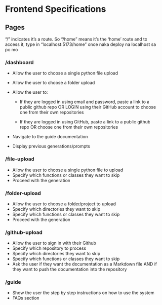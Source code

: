 # Frontend Specifications

## Pages

“/” indicates it’s a route. So “/home” means it’s the ‘home’ route and to access it, type in “localhost:5173/home” once naka deploy na localhost sa pc mo

### /dashboard

- Allow the user to choose a single python file upload
- Allow the user to choose a folder upload
- Allow the user to:

  - If they are logged in using email and password, paste a link to a public github repo OR LOGIN using their GitHub account to choose one from their own repositories

  - If they are logged in using GitHub, paste a link to a public github repo OR choose one from their own repositories

- Navigate to the guide documentation
- Display previous generations/prompts

### /file-upload

- Allow the user to choose a single python file to upload
- Specify which functions or classes they want to skip
- Proceed with the generation

### /folder-upload

- Allow the user to choose a folder/project to upload
- Specify which directories they want to skip
- Specify which functions or classes they want to skip
- Proceed with the generation

### /github-upload

- Allow the user to sign in with their Github
- Specify which repository to process
- Specify which directories they want to skip
- Specify which functions or classes they want to skip
- Ask the user if they want the documentation as a Markdown file AND if they want to push the documentation into the repository

### /guide

- Show the user the step by step instructions on how to use the system
- FAQs section

